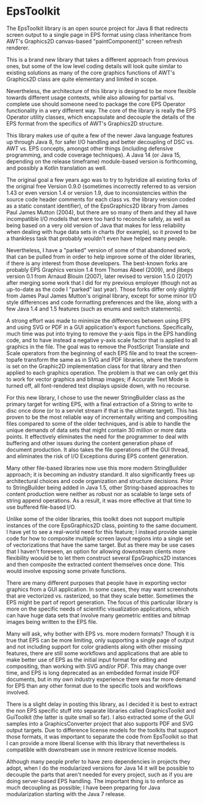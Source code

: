 # EpsToolkit
The EpsToolkit library is an open source project for Java 8 that redirects screen output to a single page in EPS format using class inheritance from AWT's Graphics2D canvas-based "paintComponent()" screen refresh renderer.

This is a brand new library that takes a different approach from previous ones, but some of the low level coding details will look quite similar to existing solutions as many of the core graphics functions of AWT's Graphics2D class are quite elementary and limited in scope.

Nevertheless, the architecture of this library is designed to be more flexible towards different usage contexts, while also allowing for partial vs. complete use should someone need to package the core EPS Operator functionality in a very different way. The core of the library is really the EPS Operator utility classes, which encapsulate and decouple the details of the EPS format from the specifics of AWT's Graphics2D structure.

This library makes use of quite a few of the newer Java language features up through Java 8, for safer I/O handling and better decoupling of DSC vs. AWT vs. EPS concepts, amongst other things (including defensive programming, and code coverage techniques). A Java 14 (or Java 15, depending on the release timeframe) module-based version is forthcoming, and possibly a Kotlin translation as well.

The original goal a few years ago was to try to hybridize all existing forks of the original free Version 0.9.0 (sometimes incorrectly referred to as version 1.43 or even version 1.4 or version 1.9, due to inconsistencies within the source code header comments for each class vs. the library version coded as a static constant identifier), of the EpsGraphics2D library from James Paul James Mutton (2004), but there are so many of them and they all have incompatible I/O models that were too hard to reconcile safely, as well as being based on a very old version of Java that makes for less reliability when dealing with huge data sets in charts (for example), so it proved to be a thankless task that probably wouldn't even have helped many people.

Nevertheless, I have a "parked" version of some of that abandoned work, that can be pulled from in order to help improve some of the older libraries, if there is any interest from those developers. The best-known forks are probably EPS Graphics version 1.4 from Thomas Abeel (2009), and jlibeps version 0.1 from Arnaud Blouin (2007), later revised to version 1.5.0 (2017) after merging some work that I did for my previous employer (though not as up-to-date as the code I "parked" last year). Those forks differ only slightly from James Paul James Mutton's original library, except for some minor I/O style differences and code formatting preferences and the like, along with a few Java 1.4 and 1.5 features (such as enums and switch statements).

A strong effort was made to minimize the differences between using EPS and using SVG or PDF in a GUI application's export functions. Specifically, much time was put into trying to remove the y-axis flips in the EPS handling code, and to have instead a negative y-axis scale factor that is applied to all graphics in the file. The goal was to remove the PostScript Translate and Scale operators from the beginning of each EPS file and to treat the screen-topafe transform the same as in SVG and PDF libraries, where the transform is set on the Graphic2D implementation class for that library and then applied to each graphics operation. The problem is that we can only get this to work for vector graphics and bitmap images; if Accurate Text Mode is turned off, all font-rendered text displays upside down, with no recourse.

For this new library, I chose to use the newer StringBuilder class as the primary target for writing EPS, with a final extraction of a String to write to disc once done (or to a servlet stream if that is the ultimate target). This has proven to be the most reliable way of incrementally writing and compositing files compared to some of the older techniques, and is able to handle the unique demands of data sets that might contain 30 million or more data points. It effectively eliminates the need for the programmer to deal with buffering and other issues during the content generation phase of document production. It also takes the file operations off the GUI thread, and eliminates the risk of I/O Exceptions during EPS content generation.

Many other file-based libraries now use this more modern StringBuilder approach; it is becoming an industry standard. It also significantly frees up architectural choices and code organization and structure decisions. Prior to StringBuilder being added in Java 1.5, other String-based approaches to content production were neither as robust nor as scalable to large sets of string append operations. As a result, it was more effective at that time to use buffered file-based I/O.

Unlike some of the older libraries, this toolkit does not support multiple instances of the core EpsGraphics2D class, pointing to the same document. I have yet to see a real-world need for this feature; I instead provide sample code for how to composite multiple screen layout regions into a single set of vectorizations that have the same target. But as there may be use cases that I haven't foreseen, an option for allowing downstream clients more flexibility woould be to let them construct several EpsGraphics2D instances and then composite the extracted content themselves once done. This would involve exposing some private functions.

There are many different purposes that people have in exporting vector graphics from a GUI application. In some cases, they may want screenshots that are vectorized vs. rasterized, so that they scale better. Sometimes the EPS might be part of report generation. The focus of this particular library is more on the specific needs of scientific visualization applications, which can have huge data sets that involve many geometric entities and bitmap images being written to the EPS file.

Many will ask, why bother with EPS vs. more modern formats? Though it is true that EPS can be more limiting, only supporting a single page of output and not including support for color gradients along with other missing features, there are still some workflows and applications that are able to make better use of EPS as the initial input format for editing and compositing, than working with SVG and/or PDF. This may change over time, and EPS is long deprecated as an embedded format inside PDF documents, but in my own industry experience there was far more demand for EPS than any other format due to the specific tools and workflows involved.

There is a slight delay in posting this library, as I decided it is best to extract the non EPS specific stuff into separate libraries called GraphicsToolkit and GuiToolkit (the latter is quite small so far). I also extracted some of the GUI samples into a GraphicsConverter project that also supports PDF and SVG output targets. Due to difference license models for the toolkits that support those formats, it was important to separate the code from EpsToolkit so that I can provide a more liberal license with this library that nevertheless is compatible with downstream use in mnore restricve license models.

Although many people prefer to have zero dependencies in projects they adopt, when I do the modularized versions for Java 14 it will be possible to decouple the parts that aren't needed for every project, such as if you are doing server-based EPS handling. The important thing is to enforce as much decoupling as possible; I have been preparing for Java modularization starting with the Java 7 release.
